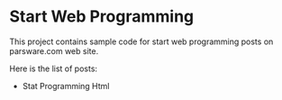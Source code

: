 # Start Web Programming
This project contains sample code for start web programming posts on parsware.com web site.

Here is the list of posts:
- Stat Programming Html